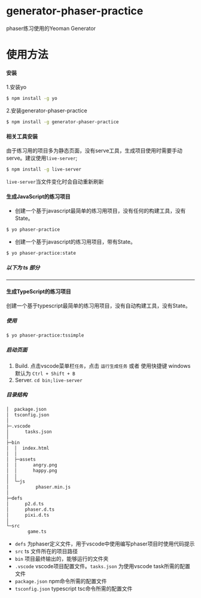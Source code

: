 # generator-phaser-practice
phaser练习使用的Yeoman Generator

# 使用方法
#### 安装
1.安装yo
```bash
$ npm install -g yo
```
2.安装generator-phaser-practice
```bash
$ npm install -g generator-phaser-practice
```

#### 相关工具安装
由于练习用的项目多为静态页面，没有serve工具，生成项目使用时需要手动serve。建议使用```live-server```;
```bash
$ npm install -g live-server
```
```live-server```当文件变化时会自动重新刷新

#### 生成JavaScript的练习项目
* 创建一个基于javascript最简单的练习用项目，没有任何的构建工具，没有State。
```bash
$ yo phaser-practice
```

* 创建一个基于javascript的练习用项目，带有State。
```bash
$ yo phaser-practice:state
```

##### 以下为 ts 部分
*****

#### 生成TypeScript的练习项目
创建一个基于typescript最简单的练习用项目，没有自动构建工具，没有State。
##### 使用
```bash
$ yo phaser-practice:tssimple
```
##### 启动页面
1. Build. 点击vscode菜单栏`任务`，点击 `运行生成任务` 或者 使用快捷键 windows默认为 `Ctrl + Shift + B`
2. Server. `cd bin;live-server`

##### 目录结构
```bash
│  package.json
│  tsconfig.json
│
├─.vscode
│      tasks.json
│
├─bin
│  │  index.html
│  │
│  ├─assets
│  │      angry.png
│  │      happy.png
│  │
│  └─js
│          phaser.min.js
│
├─defs
│      p2.d.ts
│      phaser.d.ts
│      pixi.d.ts
│
└─src
        game.ts
```
* `defs` 为phaser定义文件，用于vscode中使用编写phaser项目时使用代码提示
* `src` ts 文件所在的项目路径
* `bin` 项目最终输出的，能够运行的文件夹
* `.vscode` vscode项目配置文件。`tasks.json` 为使用vscode task所需的配置文件
* `package.json` npm命令所需的配置文件
* `tsconfig.json` typescript tsc命令所需的配置文件


